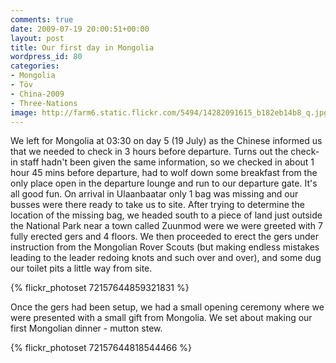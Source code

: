 ```yaml
---
comments: true
date: 2009-07-19 20:00:51+00:00
layout: post
title: Our first day in Mongolia
wordpress_id: 80
categories:
- Mongolia
- Töv
- China-2009
- Three-Nations
image: http://farm6.static.flickr.com/5494/14282091615_b182eb14b8_q.jpg
---
```


We left for Mongolia at 03:30 on day 5 (19 July) as the Chinese informed us that we needed to check in
3 hours before departure. Turns out the check-in staff hadn't been given the same information, so we
checked in about 1 hour 45 mins before departure, had to wolf down some breakfast from the only place
open in the departure lounge and run to our departure gate. It's all good fun. On arrival in Ulaanbaatar
only 1 bag was missing and our busses were there ready to take us to site. After trying to determine the
location of the missing bag, we headed south to a piece of land just outside the National Park near a
town called Zuunmod were we were greeted with 7 fully erected gers and 4 floors. We then proceeded to
erect the gers under instruction from the Mongolian Rover Scouts (but making endless mistakes leading
to the leader redoing knots and such over and over), and some dug our toilet pits a little way from
site.

{% flickr_photoset 72157644859321831 %}

Once the gers had been setup, we had a small opening ceremony where we were presented with a small gift
from Mongolia. We set about making our first Mongolian dinner - mutton stew.

{% flickr_photoset 72157644818544466 %}
